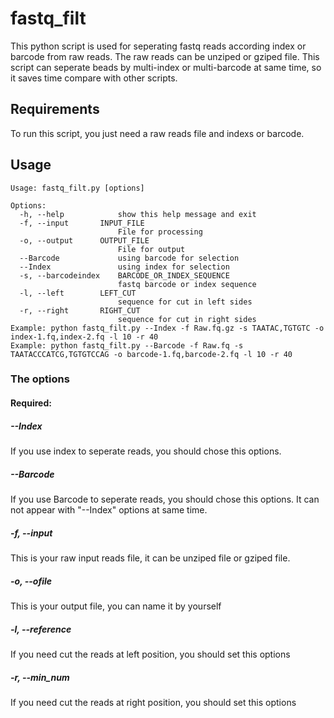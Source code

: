 # fastq_filt
This python script is used for seperating fastq reads according index or barcode from raw reads. The raw reads can be unziped or gziped file.
This script can seperate beads by multi-index or multi-barcode at same time, so it saves time compare with other scripts.

## Requirements
To run this script, you just need a raw reads file and indexs or barcode.

## Usage

```
Usage: fastq_filt.py [options]

Options:
  -h, --help            show this help message and exit
  -f, --input		INPUT_FILE
                        File for processing
  -o, --output		OUTPUT_FILE
                        File for output
  --Barcode             using barcode for selection
  --Index               using index for selection
  -s, --barcodeindex	BARCODE_OR_INDEX_SEQUENCE
                        fastq barcode or index sequence
  -l, --left		LEFT_CUT
                        sequence for cut in left sides
  -r, --right		RIGHT_CUT
                        sequence for cut in right sides
Example: python fastq_filt.py --Index -f Raw.fq.gz -s TAATAC,TGTGTC -o index-1.fq,index-2.fq -l 10 -r 40
Example: python fastq_filt.py --Barcode -f Raw.fq -s TAATACCCATCG,TGTGTCCAG -o barcode-1.fq,barcode-2.fq -l 10 -r 40
```
### The options
#### Required:
##### --Index
If you use index to seperate reads, you should chose this options.
##### --Barcode
If you use Barcode to seperate reads, you should chose this options. It can not appear with "--Index" options at same time.
##### -f, --input
This is your raw input reads file, it can be unziped file or gziped file.
##### -o, --ofile
This is your output file, you can name it by yourself
##### -l, --reference
If you need cut the reads at left position, you should set this options 
##### -r, --min_num
If you need cut the reads at right position, you should set this options 

